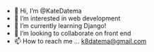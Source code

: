 - 👋 Hi, I’m @KateDatema
- 👀 I’m interested in web development 
- 🌱 I’m currently learning Django!
- 💞️ I’m looking to collaborate on front end
- 📫 How to reach me ... k8datema@gmail.com

<!---
KateDatema/KateDatema is a ✨ special ✨ repository because its `README.md` (this file) appears on your GitHub profile.
You can click the Preview link to take a look at your changes.
--->
